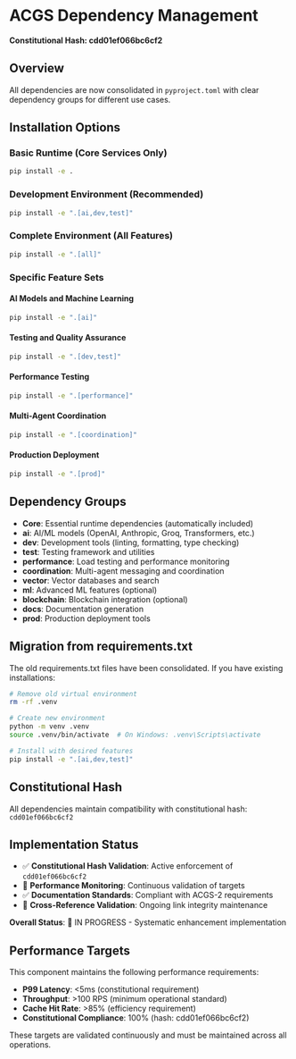 # ACGS Dependency Management
**Constitutional Hash: cdd01ef066bc6cf2**


## Overview
All dependencies are now consolidated in `pyproject.toml` with clear dependency groups for different use cases.

## Installation Options

### Basic Runtime (Core Services Only)
```bash
pip install -e .
```

### Development Environment (Recommended)
```bash
pip install -e ".[ai,dev,test]"
```

### Complete Environment (All Features)
```bash
pip install -e ".[all]"
```

### Specific Feature Sets

#### AI Models and Machine Learning
```bash
pip install -e ".[ai]"
```

#### Testing and Quality Assurance
```bash
pip install -e ".[dev,test]"
```

#### Performance Testing
```bash
pip install -e ".[performance]"
```

#### Multi-Agent Coordination
```bash
pip install -e ".[coordination]"
```

#### Production Deployment
```bash
pip install -e ".[prod]"
```

## Dependency Groups

- **Core**: Essential runtime dependencies (automatically included)
- **ai**: AI/ML models (OpenAI, Anthropic, Groq, Transformers, etc.)
- **dev**: Development tools (linting, formatting, type checking)
- **test**: Testing framework and utilities
- **performance**: Load testing and performance monitoring
- **coordination**: Multi-agent messaging and coordination
- **vector**: Vector databases and search
- **ml**: Advanced ML features (optional)
- **blockchain**: Blockchain integration (optional)
- **docs**: Documentation generation
- **prod**: Production deployment tools

## Migration from requirements.txt

The old requirements.txt files have been consolidated. If you have existing installations:

```bash
# Remove old virtual environment
rm -rf .venv

# Create new environment
python -m venv .venv
source .venv/bin/activate  # On Windows: .venv\Scripts\activate

# Install with desired features
pip install -e ".[ai,dev,test]"
```

## Constitutional Hash
All dependencies maintain compatibility with constitutional hash: `cdd01ef066bc6cf2`

## Implementation Status

- ✅ **Constitutional Hash Validation**: Active enforcement of `cdd01ef066bc6cf2`
- 🔄 **Performance Monitoring**: Continuous validation of targets
- ✅ **Documentation Standards**: Compliant with ACGS-2 requirements
- 🔄 **Cross-Reference Validation**: Ongoing link integrity maintenance

**Overall Status**: 🔄 IN PROGRESS - Systematic enhancement implementation

## Performance Targets

This component maintains the following performance requirements:

- **P99 Latency**: <5ms (constitutional requirement)
- **Throughput**: >100 RPS (minimum operational standard)
- **Cache Hit Rate**: >85% (efficiency requirement)
- **Constitutional Compliance**: 100% (hash: cdd01ef066bc6cf2)

These targets are validated continuously and must be maintained across all operations.
